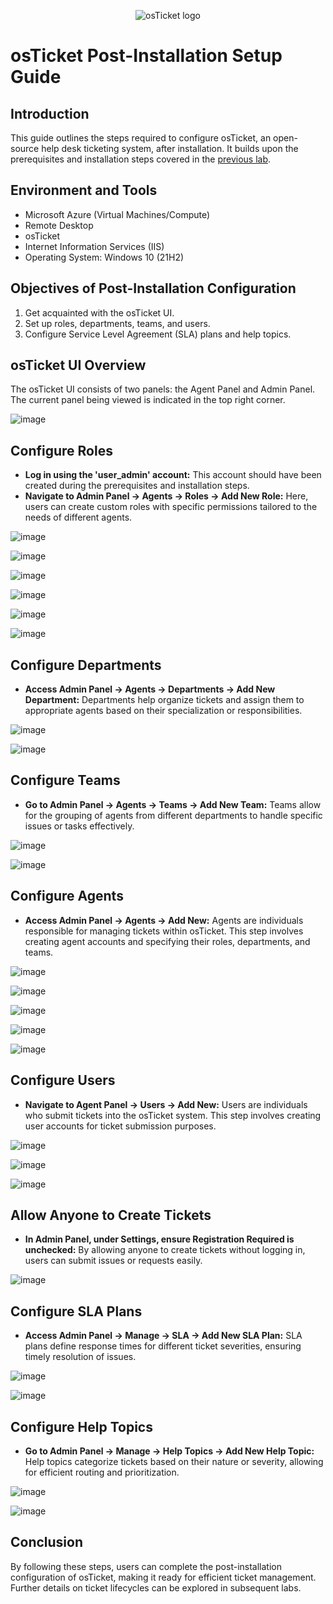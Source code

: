 <p align="center">
<img src="https://i.imgur.com/Clzj7Xs.png" alt="osTicket logo"/>
</p>

# osTicket Post-Installation Setup Guide

## Introduction
This guide outlines the steps required to configure osTicket, an open-source help desk ticketing system, after installation. It builds upon the prerequisites and installation steps covered in the [previous lab](https://github.com/CaseyHrt/osticket-prereqs).

## Environment and Tools
- Microsoft Azure (Virtual Machines/Compute)
- Remote Desktop
- osTicket
- Internet Information Services (IIS)
- Operating System: Windows 10 (21H2)

## Objectives of Post-Installation Configuration
1. Get acquainted with the osTicket UI.
2. Set up roles, departments, teams, and users.
3. Configure Service Level Agreement (SLA) plans and help topics.

## osTicket UI Overview
The osTicket UI consists of two panels: the Agent Panel and Admin Panel. The current panel being viewed is indicated in the top right corner.

![image](https://github.com/CaseyHrt/post-install-config/assets/146404028/61b8b2fb-e0fe-49be-89fd-f02d3e6000ad)

## Configure Roles
- __Log in using the 'user_admin' account:__ This account should have been created during the prerequisites and installation steps.
- __Navigate to Admin Panel -> Agents -> Roles -> Add New Role:__ Here, users can create custom roles with specific permissions tailored to the needs of different agents.

![image](https://github.com/CaseyHrt/post-install-config/assets/146404028/2010d056-d3f2-40cf-9685-20b150011ed6)

![image](https://github.com/CaseyHrt/post-install-config/assets/146404028/b61eadaa-395d-497a-820d-f1c93d9f0b47)

![image](https://github.com/CaseyHrt/post-install-config/assets/146404028/823c5f75-2c24-47e2-80b2-93a40538bdd7)

![image](https://github.com/CaseyHrt/post-install-config/assets/146404028/97e7c221-3389-44ad-80b4-a601eba91d37)

![image](https://github.com/CaseyHrt/post-install-config/assets/146404028/5ec39542-e75a-4dcf-a845-60dac47d81d8)

![image](https://github.com/CaseyHrt/post-install-config/assets/146404028/bf8c9357-2aec-4dd2-bfa8-ff02fdd4fd1b)

## Configure Departments
- __Access Admin Panel -> Agents -> Departments -> Add New Department:__ Departments help organize tickets and assign them to appropriate agents based on their specialization or responsibilities.
  
![image](https://github.com/CaseyHrt/post-install-config/assets/146404028/ff77006d-8792-4374-8882-c6559df79dd2)

![image](https://github.com/CaseyHrt/post-install-config/assets/146404028/2e5fceae-3815-4ce8-81f3-58b362f4066e)

## Configure Teams
- __Go to Admin Panel -> Agents -> Teams -> Add New Team:__ Teams allow for the grouping of agents from different departments to handle specific issues or tasks effectively.
  
![image](https://github.com/CaseyHrt/post-install-config/assets/146404028/9c65b19b-a7ce-4a84-a444-7195774c2e1b)

![image](https://github.com/CaseyHrt/post-install-config/assets/146404028/a91b718f-6da2-4cf9-bf8f-83de4b3ae5f9)

## Configure Agents
- __Access Admin Panel -> Agents -> Add New:__ Agents are individuals responsible for managing tickets within osTicket. This step involves creating agent accounts and specifying their roles, departments, and teams.

![image](https://github.com/CaseyHrt/post-install-config/assets/146404028/db43e214-b87c-401d-a3c6-3403debbb47c)

![image](https://github.com/CaseyHrt/post-install-config/assets/146404028/6a551dc3-164b-443a-b274-6922ff292533)

![image](https://github.com/CaseyHrt/post-install-config/assets/146404028/70c838bc-da4c-4f13-9e37-d551422d8402)

![image](https://github.com/CaseyHrt/post-install-config/assets/146404028/42dcddf1-6d7f-4921-9bf1-7eaafaeba602)

![image](https://github.com/CaseyHrt/post-install-config/assets/146404028/bc0f3203-1fc1-4400-b7d0-be42ff5ff003)



## Configure Users
- __Navigate to Agent Panel -> Users -> Add New:__ Users are individuals who submit tickets into the osTicket system. This step involves creating user accounts for ticket submission purposes.

![image](https://github.com/CaseyHrt/post-install-config/assets/146404028/9585ef73-b00d-4677-bf8d-43bd8b85e9d0)

![image](https://github.com/CaseyHrt/post-install-config/assets/146404028/32f3c941-70b2-42df-8621-98e04c8f2d9c)

![image](https://github.com/CaseyHrt/post-install-config/assets/146404028/9e5274ab-0b8c-401a-a424-4f6fb0a210ad)



## Allow Anyone to Create Tickets
- __In Admin Panel, under Settings, ensure Registration Required is unchecked:__ By allowing anyone to create tickets without logging in, users can submit issues or requests easily.

![image](https://github.com/CaseyHrt/post-install-config/assets/146404028/0299150c-c7a4-4a9e-9b7d-754d81e9f233)


## Configure SLA Plans
- __Access Admin Panel -> Manage -> SLA -> Add New SLA Plan:__ SLA plans define response times for different ticket severities, ensuring timely resolution of issues.

![image](https://github.com/CaseyHrt/post-install-config/assets/146404028/78f011c0-57bd-4352-bd31-8a11086f410a)

![image](https://github.com/CaseyHrt/post-install-config/assets/146404028/cbb1904f-dada-4798-bbe7-6ef1e084e06d)

## Configure Help Topics
- __Go to Admin Panel -> Manage -> Help Topics -> Add New Help Topic:__ Help topics categorize tickets based on their nature or severity, allowing for efficient routing and prioritization.

![image](https://github.com/CaseyHrt/post-install-config/assets/146404028/94d7901b-7d20-44af-94e3-2c06e235579b)

![image](https://github.com/CaseyHrt/post-install-config/assets/146404028/8715c251-d1b2-40b0-ba3b-e3b3324c1ee2)

## Conclusion
By following these steps, users can complete the post-installation configuration of osTicket, making it ready for efficient ticket management. Further details on ticket lifecycles can be explored in subsequent labs.
